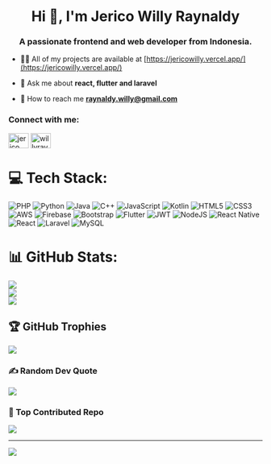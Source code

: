 <h1 align="center">Hi 👋, I'm Jerico Willy Raynaldy</h1>
<h3 align="center">A passionate frontend and web developer from Indonesia.</h3>

- 👨‍💻 All of my projects are available at [https://jericowilly.vercel.app/](https://jericowilly.vercel.app/)

- 💬 Ask me about **react, flutter and laravel**

- 📧 How to reach me **raynaldy.willy@gmail.com**

<h3 align="left">Connect with me:</h3>
<p align="left">
<a href="https://linkedin.com/in/jerico willy raynaldy" target="blank"><img align="center" src="https://raw.githubusercontent.com/rahuldkjain/github-profile-readme-generator/master/src/images/icons/Social/linked-in-alt.svg" alt="jerico willy raynaldy" height="30" width="40" /></a>
<a href="https://instagram.com/willyraynaldy" target="blank"><img align="center" src="https://raw.githubusercontent.com/rahuldkjain/github-profile-readme-generator/master/src/images/icons/Social/instagram.svg" alt="willyraynaldy" height="30" width="40" /></a>
</p>

# 💻 Tech Stack:
![PHP](https://img.shields.io/badge/php-%23777BB4.svg?style=for-the-badge&logo=php&logoColor=white) ![Python](https://img.shields.io/badge/python-3670A0?style=for-the-badge&logo=python&logoColor=ffdd54) ![Java](https://img.shields.io/badge/java-%23ED8B00.svg?style=for-the-badge&logo=openjdk&logoColor=white) ![C++](https://img.shields.io/badge/c++-%2300599C.svg?style=for-the-badge&logo=c%2B%2B&logoColor=white) ![JavaScript](https://img.shields.io/badge/javascript-%23323330.svg?style=for-the-badge&logo=javascript&logoColor=%23F7DF1E) ![Kotlin](https://img.shields.io/badge/kotlin-%237F52FF.svg?style=for-the-badge&logo=kotlin&logoColor=white) ![HTML5](https://img.shields.io/badge/html5-%23E34F26.svg?style=for-the-badge&logo=html5&logoColor=white) ![CSS3](https://img.shields.io/badge/css3-%231572B6.svg?style=for-the-badge&logo=css3&logoColor=white) ![AWS](https://img.shields.io/badge/AWS-%23FF9900.svg?style=for-the-badge&logo=amazon-aws&logoColor=white) ![Firebase](https://img.shields.io/badge/firebase-%23039BE5.svg?style=for-the-badge&logo=firebase) ![Bootstrap](https://img.shields.io/badge/bootstrap-%238511FA.svg?style=for-the-badge&logo=bootstrap&logoColor=white) ![Flutter](https://img.shields.io/badge/Flutter-%2302569B.svg?style=for-the-badge&logo=Flutter&logoColor=white) ![JWT](https://img.shields.io/badge/JWT-black?style=for-the-badge&logo=JSON%20web%20tokens) ![NodeJS](https://img.shields.io/badge/node.js-6DA55F?style=for-the-badge&logo=node.js&logoColor=white) ![React Native](https://img.shields.io/badge/react_native-%2320232a.svg?style=for-the-badge&logo=react&logoColor=%2361DAFB) ![React](https://img.shields.io/badge/react-%2320232a.svg?style=for-the-badge&logo=react&logoColor=%2361DAFB) ![Laravel](https://img.shields.io/badge/laravel-%23FF2D20.svg?style=for-the-badge&logo=laravel&logoColor=white) ![MySQL](https://img.shields.io/badge/mysql-4479A1.svg?style=for-the-badge&logo=mysql&logoColor=white)

# 📊 GitHub Stats:
![](https://github-readme-stats.vercel.app/api?username=JericoWillly&theme=dark&hide_border=false&include_all_commits=false&count_private=false)<br/>
![](https://nirzak-streak-stats.vercel.app/?user=JericoWillly&theme=dark&hide_border=false)<br/>
![](https://github-readme-stats.vercel.app/api/top-langs/?username=JericoWillly&theme=dark&hide_border=false&include_all_commits=false&count_private=false&layout=compact)

## 🏆 GitHub Trophies
![](https://github-profile-trophy.vercel.app/?username=JericoWillly&theme=radical&no-frame=false&no-bg=true&margin-w=4)

### ✍️ Random Dev Quote
![](https://quotes-github-readme.vercel.app/api?type=horizontal&theme=radical)

### 💁 Top Contributed Repo
![](https://github-contributor-stats.vercel.app/api?username=JericoWillly&limit=5&theme=dark&combine_all_yearly_contributions=true)

---
[![](https://visitcount.itsvg.in/api?id=JericoWillly&icon=0&color=0)](https://visitcount.itsvg.in)

<!-- Proudly created with GPRM ( https://gprm.itsvg.in ) -->

